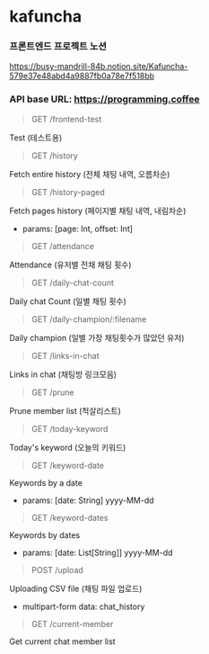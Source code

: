 # kafuncha

### 프론트엔드 프로젝트 노션

https://busy-mandrill-84b.notion.site/Kafuncha-579e37e48abd4a9887fb0a78e7f518bb

### API base URL: https://programming.coffee

> GET /frontend-test

Test (테스트용)

> GET /history

Fetch entire history (전체 채팅 내역, 오름차순)

> GET /history-paged

Fetch pages history (페이지별 채팅 내역, 내림차순)

- params: [page: Int, offset: Int]

> GET /attendance

Attendance (유저별 전채 채팅 횟수)

> GET /daily-chat-count

Daily chat Count (일별 채팅 횟수)

> GET /daily-champion/:filename

Daily champion (일별 가장 채팅횟수가 많았던 유저)

> GET /links-in-chat

Links in chat (채팅방 링크모음)

> GET /prune

Prune member list (척살리스트)

> GET /today-keyword

Today's keyword (오늘의 키워드)

> GET /keyword-date

Keywords by a date

- params: [date: String] yyyy-MM-dd

> GET /keyword-dates

Keywords by dates
  
- params: [date: List[String]] yyyy-MM-dd

> POST /upload

Uploading CSV file (채팅 파일 업로드)

- multipart-form data: chat_history

> GET /current-member

Get current chat member list
